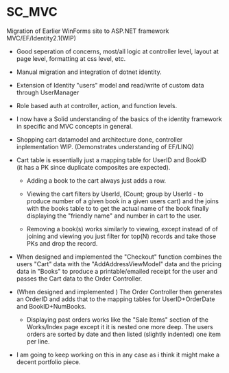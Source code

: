 # SC_MVC
Migration of Earlier WinForms site to ASP.NET framework MVC/EF/Identity2.1(WIP)

* Good seperation of concerns, most/all logic at controller level, layout at 
  page level, formatting at css level, etc.
* Manual migration and integration of dotnet identity.
* Extension of Identity "users" model and read/write of custom data through
  UserManager
* Role based auth at controller, action, and function levels.
* I now have a Solid understanding of the basics of the identity framework in 
  specific and MVC concepts in general. 

* Shopping cart datamodel and architecture done, controller inplementation WIP. 
  (Demonstrates understanding of EF/LINQ)
* Cart table is essentially just a mapping table for UserID and BookID  
  (it has a PK since duplicate composites are expected).
  
    - Adding a book to the cart always just adds a row.
  
    - Viewing the cart filters by UserId, (Count; group by UserId - to produce 
      number of a given book in a given users cart) and the joins with the books 
      table to to get the actual name of the book finally displaying the 
      "friendly name" and number in cart to the user.
  
    - Removing a book(s) works similarly to viewing, except instead of of joining 
      and viewing you just filter for top(N) records and take those PKs and drop 
      the record.
  
* When designed and implemented the "Checkout" function combines the users 
  "Cart" data with the "AddAddressViewModel" data and the pricing data in 
  "Books" to produce a printable/emailed receipt for the user and passes the
  Cart data to the Order Controller.
* (When designed and implemented ) The Order Controller then generates an 
  OrderID and adds that to the mapping tables for UserID+OrderDate and 
  BookID+NumBooks.
  
    - Displaying past orders works like the "Sale Items" section of the 
      Works/Index page except it it is nested one more deep. The users orders are
      sorted by date and then listed (slightly indented) one item per line.
  
* I am going to keep working on this in any case as i think it might make a 
  decent portfolio piece.
  
  
